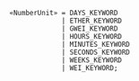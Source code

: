 <!-- This file is generated automatically by infrastructure scripts. Please don't edit by hand. -->

```{ .ebnf .slang-ebnf #NumberUnit }
«NumberUnit» = DAYS_KEYWORD
             | ETHER_KEYWORD
             | GWEI_KEYWORD
             | HOURS_KEYWORD
             | MINUTES_KEYWORD
             | SECONDS_KEYWORD
             | WEEKS_KEYWORD
             | WEI_KEYWORD;
```
